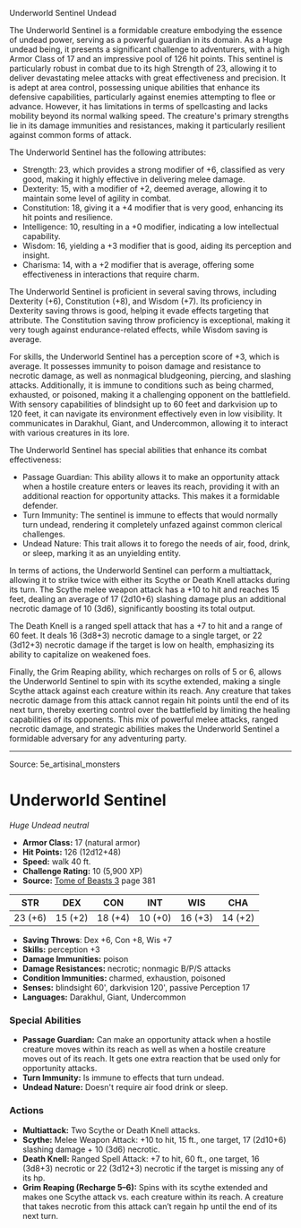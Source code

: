 <MonsterName/>Underworld Sentinel</MonsterName>
<CreatureType/>Undead</CreatureType>

<summary>The Underworld Sentinel is a formidable creature embodying the essence of undead power, serving as a powerful guardian in its domain. As a Huge undead being, it presents a significant challenge to adventurers, with a high Armor Class of 17 and an impressive pool of 126 hit points. This sentinel is particularly robust in combat due to its high Strength of 23, allowing it to deliver devastating melee attacks with great effectiveness and precision. It is adept at area control, possessing unique abilities that enhance its defensive capabilities, particularly against enemies attempting to flee or advance. However, it has limitations in terms of spellcasting and lacks mobility beyond its normal walking speed. The creature's primary strengths lie in its damage immunities and resistances, making it particularly resilient against common forms of attack. </summary>

<detail>

The Underworld Sentinel has the following attributes: 
- Strength: 23, which provides a strong modifier of +6, classified as very good, making it highly effective in delivering melee damage.
- Dexterity: 15, with a modifier of +2, deemed average, allowing it to maintain some level of agility in combat.
- Constitution: 18, giving it a +4 modifier that is very good, enhancing its hit points and resilience.
- Intelligence: 10, resulting in a +0 modifier, indicating a low intellectual capability.
- Wisdom: 16, yielding a +3 modifier that is good, aiding its perception and insight.
- Charisma: 14, with a +2 modifier that is average, offering some effectiveness in interactions that require charm.

The Underworld Sentinel is proficient in several saving throws, including Dexterity (+6), Constitution (+8), and Wisdom (+7). Its proficiency in Dexterity saving throws is good, helping it evade effects targeting that attribute. The Constitution saving throw proficiency is exceptional, making it very tough against endurance-related effects, while Wisdom saving is average.

For skills, the Underworld Sentinel has a perception score of +3, which is average. It possesses immunity to poison damage and resistance to necrotic damage, as well as nonmagical bludgeoning, piercing, and slashing attacks. Additionally, it is immune to conditions such as being charmed, exhausted, or poisoned, making it a challenging opponent on the battlefield. With sensory capabilities of blindsight up to 60 feet and darkvision up to 120 feet, it can navigate its environment effectively even in low visibility. It communicates in Darakhul, Giant, and Undercommon, allowing it to interact with various creatures in its lore.

The Underworld Sentinel has special abilities that enhance its combat effectiveness:
- Passage Guardian: This ability allows it to make an opportunity attack when a hostile creature enters or leaves its reach, providing it with an additional reaction for opportunity attacks. This makes it a formidable defender.
- Turn Immunity: The sentinel is immune to effects that would normally turn undead, rendering it completely unfazed against common clerical challenges.
- Undead Nature: This trait allows it to forego the needs of air, food, drink, or sleep, marking it as an unyielding entity.

In terms of actions, the Underworld Sentinel can perform a multiattack, allowing it to strike twice with either its Scythe or Death Knell attacks during its turn. The Scythe melee weapon attack has a +10 to hit and reaches 15 feet, dealing an average of 17 (2d10+6) slashing damage plus an additional necrotic damage of 10 (3d6), significantly boosting its total output. 

The Death Knell is a ranged spell attack that has a +7 to hit and a range of 60 feet. It deals 16 (3d8+3) necrotic damage to a single target, or 22 (3d12+3) necrotic damage if the target is low on health, emphasizing its ability to capitalize on weakened foes.

Finally, the Grim Reaping ability, which recharges on rolls of 5 or 6, allows the Underworld Sentinel to spin with its scythe extended, making a single Scythe attack against each creature within its reach. Any creature that takes necrotic damage from this attack cannot regain hit points until the end of its next turn, thereby exerting control over the battlefield by limiting the healing capabilities of its opponents. This mix of powerful melee attacks, ranged necrotic damage, and strategic abilities makes the Underworld Sentinel a formidable adversary for any adventuring party.</detail>



---

Source: 5e_artisinal_monsters

# Underworld Sentinel

*Huge* *Undead* *neutral*

- **Armor Class:** 17 (natural armor)
- **Hit Points:** 126 (12d12+48)
- **Speed:** walk 40 ft.
- **Challenge Rating:** 10 (5,900 XP)
- **Source:** [Tome of Beasts 3](https://koboldpress.com/kpstore/product/tome-of-beasts-3-for-5th-edition/) page 381

| STR | DEX | CON | INT | WIS | CHA |
| --- | --- | --- | --- | --- | --- |
| 23 (+6) | 15 (+2) | 18 (+4) | 10 (+0) | 16 (+3) | 14 (+2) |

- **Saving Throws**: Dex +6, Con +8, Wis +7
- **Skills:** perception +3
- **Damage Immunities:** poison
- **Damage Resistances:** necrotic; nonmagic B/P/S attacks
- **Condition Immunities:** charmed, exhaustion, poisoned
- **Senses:** blindsight 60', darkvision 120', passive Perception 17
- **Languages:** Darakhul, Giant, Undercommon

### Special Abilities

- **Passage Guardian:** Can make an opportunity attack when a hostile creature moves within its reach as well as when a hostile creature moves out of its reach. It gets one extra reaction that be used only for opportunity attacks.
- **Turn Immunity:** Is immune to effects that turn undead.
- **Undead Nature:** Doesn't require air food drink or sleep.

### Actions

- **Multiattack:** Two Scythe or Death Knell attacks.
- **Scythe:** Melee Weapon Attack: +10 to hit, 15 ft., one target, 17 (2d10+6) slashing damage + 10 (3d6) necrotic.
- **Death Knell:** Ranged Spell Attack: +7 to hit, 60 ft., one target, 16 (3d8+3) necrotic or 22 (3d12+3) necrotic if the target is missing any of its hp.
- **Grim Reaping (Recharge 5–6):** Spins with its scythe extended and makes one Scythe attack vs. each creature within its reach. A creature that takes necrotic from this attack can’t regain hp until the end of its next turn.




